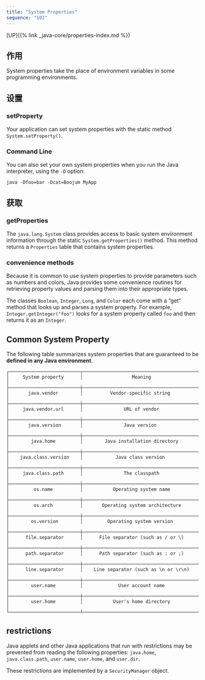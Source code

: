 ```yaml
---
title: "System Properties"
sequence: "102"
---
```


[UP]({% link _java-core/properties-index.md %})

## 作用

System properties take the place of environment variables in some programming environments.

## 设置

### setProperty

Your application can set system properties with the static method `System.setProperty()`.

### Command Line

You can also set your own system properties when you run the Java interpreter, using the `-D` option:

```text
java -Dfoo=bar -Dcat=Boojum MyApp
```

## 获取

### getProperties

The `java.lang.System` class provides access to basic system environment information
through the static `System.getProperties()` method.
This method returns a `Properties` table that contains system properties.

### convenience methods

Because it is common to use system properties to provide parameters such as numbers and colors,
Java provides some convenience routines for retrieving property values and parsing them into their appropriate types.

The classes `Boolean`, `Integer`, `Long`, and `Color` each come with a “get” method that looks up and parses a system property.
For example, `Integer.getInteger("foo")` looks for a system property called `foo` and then returns it as an `Integer`.

## Common System Property

The following table summarizes system properties that are guaranteed to be **defined in any Java environment**.

```text
┌──────────────────────────┬───────────────────────────────────────────┐
│     System property      │                  Meaning                  │
├──────────────────────────┼───────────────────────────────────────────┤
│       java.vendor        │          Vendor-specific string           │
├──────────────────────────┼───────────────────────────────────────────┤
│     java.vendor.url      │               URL of vendor               │
├──────────────────────────┼───────────────────────────────────────────┤
│       java.version       │               Java version                │
├──────────────────────────┼───────────────────────────────────────────┤
│        java.home         │        Java installation directory        │
├──────────────────────────┼───────────────────────────────────────────┤
│    java.class.version    │            Java class version             │
├──────────────────────────┼───────────────────────────────────────────┤
│     java.class.path      │               The classpath               │
├──────────────────────────┼───────────────────────────────────────────┤
│         os.name          │           Operating system name           │
├──────────────────────────┼───────────────────────────────────────────┤
│         os.arch          │       Operating system architecture       │
├──────────────────────────┼───────────────────────────────────────────┤
│        os.version        │         Operating system version          │
├──────────────────────────┼───────────────────────────────────────────┤
│      file.separator      │      File separator (such as / or \)      │
├──────────────────────────┼───────────────────────────────────────────┤
│      path.separator      │      Path separator (such as : or ;)      │
├──────────────────────────┼───────────────────────────────────────────┤
│      line.separator      │    Line separator (such as \n or \r\n)    │
├──────────────────────────┼───────────────────────────────────────────┤
│        user.name         │             User account name             │
├──────────────────────────┼───────────────────────────────────────────┤
│        user.home         │           User's home directory           │
└──────────────────────────┴───────────────────────────────────────────┘
```

## restrictions

Java applets and other Java applications that run with restrictions may be prevented from reading the following properties:
`java.home`, `java.class.path`, `user.name`, `user.home`, and `user.dir`.

These restrictions are implemented by a `SecurityManager` object.
